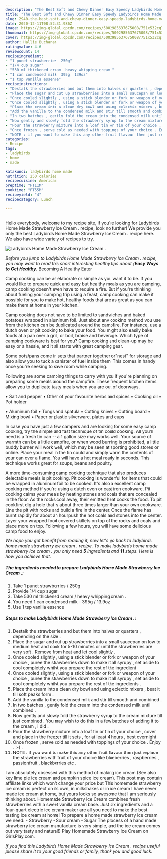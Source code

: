 ```yaml
---
description: "The Best Soft and Chewy Dinner Easy Speedy Ladybirds Home Made Strawberry Ice Cream ."
title: "The Best Soft and Chewy Dinner Easy Speedy Ladybirds Home Made Strawberry Ice Cream ."
slug: 2940-the-best-soft-and-chewy-dinner-easy-speedy-ladybirds-home-made-strawberry-ice-cream
date: 2020-12-11T08:52:31.986Z
image: https://img-global.cpcdn.com/recipes/5002985637675008/751x532cq70/ladybirds-home-made-strawberry-ice-cream-recipe-main-photo.jpg
thumbnail: https://img-global.cpcdn.com/recipes/5002985637675008/751x532cq70/ladybirds-home-made-strawberry-ice-cream-recipe-main-photo.jpg
cover: https://img-global.cpcdn.com/recipes/5002985637675008/751x532cq70/ladybirds-home-made-strawberry-ice-cream-recipe-main-photo.jpg
author: Hallie Buchanan
ratingvalue: 4.6
reviewcount: 14
recipeingredient:
- "1 punet strawberries  250g"
- "1/4 cup sugar"
- "530 ml thickened cream  heavy whipping cream "
- "1 can condensed milk  395g  139oz"
- "1 tsp vanilla essence"
recipeinstructions:
- "Destalk the strawberries and but them into halves or quarters , depending on the size ."
- "Place the sugar and cut up strawberries into a small saucepan on low to medium heat and cook for 5-10 minutes or until the strawberries are very soft . Remove from heat and let cool slightly ."
- "Once cooled slightly , using a stick blender or fork or weapon of your choice , puree the strawberries down to make it all syrupy , set aside to cool completely whilst you prepare the rest of the ingredient"
- "Once cooled slightly , using a stick blender or fork or weapon of your choice , puree the strawberries down to make it all syrupy , set aside to cool completely whilst you prepare the rest of the ingredients ."
- "Place the cream into a clean dry bowl and using eclectic mixers , beat it till soft peaks form ."
- "Add the vanilla to the condensed milk and stir till smooth and combined ."
- "In two batches , gently fold the cream into the condensed milk until combined ."
- "Now gently and slowly fold the strawberry syrup to the cream mixture till just combined . You may wish to do this in a few batches of adding it to the cream , i did ."
- "Pour the strawberry mixture into a loaf tin or tin of your choice ,  cover and place in the freezer till it sets , for at least 4 hours , best overnight"
- "Once frozen , serve cold as needed with toppings of your choice . Enjoy . :-) ."
- "NOTE : if you want to make this any other fruit flavour then just replace the strawberries with fruit of your choice like blueberries , raspberries , passionfruit , blackberries etc ."
categories:
- Recipe
tags:
- ladybirds
- home
- made

katakunci: ladybirds home made 
nutrition: 250 calories
recipecuisine: American
preptime: "PT11M"
cooktime: "PT55M"
recipeyield: "4"
recipecategory: Lunch

---
```

<br>
Hello everybody, welcome to my recipe site, if you're looking for Ladybirds Home Made Strawberry Ice Cream . recipe, look no further! We provide you only the best Ladybirds Home Made Strawberry Ice Cream . recipe here. We also have wide variety of recipes to try.
<br>


![Ladybirds Home Made Strawberry Ice Cream .](https://img-global.cpcdn.com/recipes/5002985637675008/751x532cq70/ladybirds-home-made-strawberry-ice-cream-recipe-main-photo.jpg)

<i>Before you jump to Ladybirds Home Made Strawberry Ice Cream . recipe, you may want to read this short interesting healthy tips about {<strong>Easy Ways to Get Healthy</strong>.</i>
Becoming A Healthy Eater

    
Camp cooking can be as elaborate or simple as you want it to be. If you would like to prepare quick and easy but healthy meals as you are camping, camp cooking doesn't even have to require a fire. But if you're thinking about fueling your camping trip using a feast, camp cooking can make it possible for you to make hot, healthy foods that are as great as you can make them at home in your kitchen.

Camp cooking does not have to be limited to sandwiches and baked potatoes wrapped in aluminum foil.  Just about any cooking method you use from the kitchen can be duplicated around the campfire. For instance, use a dutch oven or pit cooking to bake your food. You might also easily bake foods at a pan over a grill, or boil, braise and beverage. Which type of camping cookware is best for you? Camp cooking and clean-up may be easy or a hassle, and it all starts with great camping gear.

Some pots/pans come in sets that partner together or"nest" for storage and also allow you to tuck a canister of fuel inside them. This comes in handy once you're seeking to save room while camping.

Following are some camping things to carry with you if you're planning on preparing some meals around the campfire. These frequent kitchen items allow you to duplicate tasty meals when you are out of doorways.

• Salt and pepper
• Other of your favourite herbs and spices
• Cooking oil
• Pot holder

• Aluminum foil
• Tongs and spatula
• Cutting knives
• Cutting board
• Mixing bowl
• Paper or plastic silverware, plates and cups

In case you have just a few campers and are looking for some easy camp cooking, try the simple and fast technique of tin could cooking. All you'll need is a fresh tin can -- a 1 gallon size may works well. Your source of warmth can be a little campfire, or when wood burning is prohibited, a little buddy burner will work well, which may be seen at sporting good stores or online. Place your meal in the tin could and simply warm the contents of your can over a flame. You will have a hot meal ready in seconds.  This technique works great for soups, beans and poultry.

A more time-consuming camp cooking technique that also produces delectable meals is pit cooking. Pit cooking is wonderful for items that could be wrapped in aluminum foil to be cooked.  It's also a excellent camp cooking method if you're using a dutch oven or cast iron cookware. Pit cooking calms your meals by heating stones and coals that are concealed in the floor. As the rocks cool away, their emitted heat cooks the food. To pit cookfirst dig a hole that is about three times larger than your own cookware. Line the pit with rocks and build a fire in the center. Once the flame has burnt rapidly for about an hourpush the hot coals and stones into the center. Layer your wrapped food covered skillets on top of the rocks and coals and place more on top. Following a few hours, you will have some delicious camp food to enjoy.


<i>We hope you got benefit from reading it, now let's go back to ladybirds home made strawberry ice cream . recipe. To make ladybirds home made strawberry ice cream . you only need <strong>5</strong> ingredients and <strong>11</strong> steps. Here is how you achieve that.
</i>

##### The ingredients needed to prepare Ladybirds Home Made Strawberry Ice Cream .:

1. Take 1 punet strawberries / 250g
1. Provide 1/4 cup sugar
1. Take 530 ml thickened cream / heavy whipping cream .
1. You need 1 can condensed milk - 395g / 13.9oz
1. Use 1 tsp vanilla essence


##### Steps to make Ladybirds Home Made Strawberry Ice Cream .:

1. Destalk the strawberries and but them into halves or quarters , depending on the size .
1. Place the sugar and cut up strawberries into a small saucepan on low to medium heat and cook for 5-10 minutes or until the strawberries are very soft . Remove from heat and let cool slightly .
1. Once cooled slightly , using a stick blender or fork or weapon of your choice , puree the strawberries down to make it all syrupy , set aside to cool completely whilst you prepare the rest of the ingredient
1. Once cooled slightly , using a stick blender or fork or weapon of your choice , puree the strawberries down to make it all syrupy , set aside to cool completely whilst you prepare the rest of the ingredients .
1. Place the cream into a clean dry bowl and using eclectic mixers , beat it till soft peaks form .
1. Add the vanilla to the condensed milk and stir till smooth and combined .
1. In two batches , gently fold the cream into the condensed milk until combined .
1. Now gently and slowly fold the strawberry syrup to the cream mixture till just combined . You may wish to do this in a few batches of adding it to the cream , i did .
1. Pour the strawberry mixture into a loaf tin or tin of your choice ,  cover and place in the freezer till it sets , for at least 4 hours , best overnight
1. Once frozen , serve cold as needed with toppings of your choice . Enjoy . :-) .
1. NOTE : if you want to make this any other fruit flavour then just replace the strawberries with fruit of your choice like blueberries , raspberries , passionfruit , blackberries etc .


I am absolutely obsessed with this method of making ice cream (See also key lime pie ice cream and pumpkin spice ice cream). This post may contain affiliate links which won&#39;t change your price but This homemade strawberry ice cream is perfect on its own, in milkshakes or in ice cream I have never made ice cream at home, but yours looks so awesome that I am seriously thinking about. Homemade Strawberry Ice Cream combines fresh strawberries with a sweet vanilla cream base. Just six ingredients and a four-quart electric ice cream maker are all you need to make the best tasting ice cream at home! To prepare a home made strawberry ice cream we need: - Strawberry - Sour cream - Sugar The process of a hand made strawberry ice cream manufacture is very simple, and the ice cream comes out very tasty and natural!) Play Homemade Strawberry Ice Cream on GirlsPlay.com. 

<i>If you find this Ladybirds Home Made Strawberry Ice Cream . recipe useful please share it to your good friends or family, thank you and good luck.</i>
